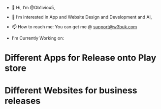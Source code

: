 - 👋 Hi, I’m @Ob1iviou5,
- 👀 I’m interested in App and Website Design and Development and AI,
- 📫 How to reach me: You can get me @ support@w3buk.com

- I'm Currently Working on:
# Different Apps for Release onto Play store
#  Different Websites for business releases

<!---
Ob1iviou5/Ob1iviou5 is a ✨ special ✨ repository because its `README.md` (this file) appears on your GitHub profile.
You can click the Preview link to take a look at your changes.
--->
